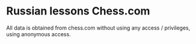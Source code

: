 # Russian lessons Chess.com

All data is obtained from chess.com without using any access / privileges, using anonymous access.